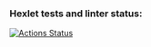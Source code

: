 ### Hexlet tests and linter status:
[![Actions Status](https://github.com/SmorodinaVik/frontend-project-lvl2/workflows/hexlet-check/badge.svg)](https://github.com/SmorodinaVik/frontend-project-lvl2/actions)